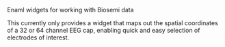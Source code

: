 Enaml widgets for working with Biosemi data

This currently only provides a widget that maps out the spatial coordinates of
a 32 or 64 channel EEG cap, enabling quick and easy selection of electrodes of
interest.
